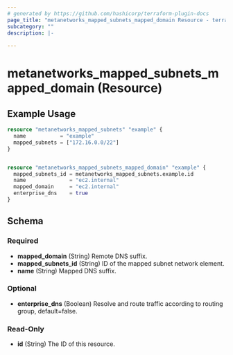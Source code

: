 ```yaml
---
# generated by https://github.com/hashicorp/terraform-plugin-docs
page_title: "metanetworks_mapped_subnets_mapped_domain Resource - terraform-provider-metanetworks"
subcategory: ""
description: |-
  
---
```


# metanetworks_mapped_subnets_mapped_domain (Resource)



## Example Usage

```terraform
resource "metanetworks_mapped_subnets" "example" {
  name           = "example"
  mapped_subnets = ["172.16.0.0/22"]
}


resource "metanetworks_mapped_subnets_mapped_domain" "example" {
  mapped_subnets_id = metanetworks_mapped_subnets.example.id
  name              = "ec2.internal"
  mapped_domain     = "ec2.internal"
  enterprise_dns    = true
}
```

<!-- schema generated by tfplugindocs -->
## Schema

### Required

- **mapped_domain** (String) Remote DNS suffix.
- **mapped_subnets_id** (String) ID of the mapped subnet network element.
- **name** (String) Mapped DNS suffix.

### Optional

- **enterprise_dns** (Boolean) Resolve and route traffic according to routing group, default=false.

### Read-Only

- **id** (String) The ID of this resource.


